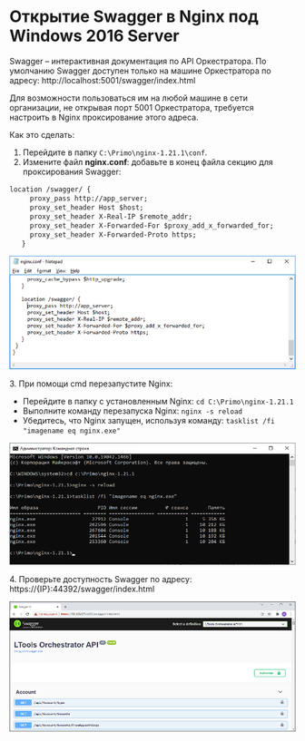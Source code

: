 # Открытие Swagger в Nginx под Windows 2016 Server

Swagger – интерактивная документация по API Оркестратора. По умолчанию Swagger доступен только на машине Оркестратора по адресу: http://localhost:5001/swagger/index.html

Для возможности пользоваться им на любой машине в сети организации, не открывая порт 5001 Оркестратора, требуется настроить в Nginx проксирование этого адреса.

Как это сделать:

1. Перейдите в папку `C:\Primo\nginx-1.21.1\conf`.
2. Измените файл **nginx.conf**: добавьте в конец файла секцию для проксирования Swagger:

```
location /swagger/ {
     proxy_pass http://app_server;
     proxy_set_header Host $host;
     proxy_set_header X-Real-IP $remote_addr;
     proxy_set_header X-Forwarded-For $proxy_add_x_forwarded_for;
     proxy_set_header X-Forwarded-Proto https;
   }

```

![](<../../../../.gitbook/assets/swagger-nginx-1.png>)

3\. При помощи cmd перезапустите Nginx:
* Перейдите в папку с установленным Nginx: 
`cd C:\Primo\nginx-1.21.1`
* Выполните команду перезапуска Nginx: 
`nginx -s reload`
* Убедитесь, что Nginx запущен, используя команду: 
`tasklist /fi "imagename eq nginx.exe"`

![](<../../../../.gitbook/assets/swagger-nginx-2.png>)

4\. Проверьте доступность Swagger по адресу: https://{IP}:44392/swagger/index.html 

![](<../../../../.gitbook/assets/swagger-nginx-3.png>)

